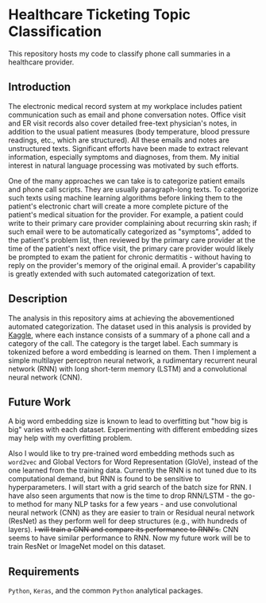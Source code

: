 # Healthcare Ticketing Topic Classification #
This repository hosts my code to classify phone call summaries in a healthcare provider.

## Introduction ##
The electronic medical record system at my workplace includes patient communication such as email and phone conversation notes. Office visit and ER visit records also cover detailed free-text physician's notes, in addition to the usual patient measures (body temperature, blood pressure readings, etc., which are structured). All these emails and notes are unstructured texts. Significant efforts have been made to extract relevant information, especially symptoms and diagnoses, from them. My initial interest in natural language processing was motivated by such efforts.  

One of the many approaches we can take is to categorize patient emails and phone call scripts. They are usually paragraph-long texts. To categorize such texts using machine learning algorithms before linking them to the patient's electronic chart will create a more complete picture of the patient's medical situation for the provider. For example, a patient could write to their primary care provider complaining about recurring skin rash; if such email were to be automatically categorized as "symptoms", added to the patient's problem list, then reviewed by the primary care provider at the time of the patient's next office visit, the primary care provider would likely be prompted to exam the patient for chronic dermatitis - without having to reply on the provider's memory of the original email. A provider's capability is greatly extended with such automated categorization of text. 

## Description ##
The analysis in this repository aims at achieving the abovementioned automated categorization. The dataset used in this analysis is provided by [Kaggle](https://www.kaggle.com/vinodkumarcvk/healthcareticketingsystem), where each instance consists of a summary of a phone call and a category of the call. The category is the target label. Each summary is tokenized before a word embedding is learned on them. Then I implement a simple multilayer perceptron neural network, a rudimentary recurrent neural network (RNN) with long short-term memory (LSTM) and a convolutional neural network (CNN).

## Future Work ##
A big word embedding size is known to lead to overfitting but "how big is big" varies with each dataset. Experimenting with different embedding sizes may help with my overfitting problem.

Also I would like to try pre-trained word embedding methods such as `word2vec` and Global Vectors for Word Representation (GloVe), instead of the one learned from the training data. Currently the RNN is not tuned due to its computational demand, but RNN is found to be sensitive to hyperparameters. I will start with a grid search of the batch size for RNN. I have also seen arguments that now is the time to drop RNN/LSTM - the go-to method for many NLP tasks for a few years - and use convolutional neural network (CNN) as they are easier to train or Residual neural network (ResNet) as they perform well for deep structures (e.g., with hundreds of layers). ~~I will train a CNN and compare its performance to RNN's.~~ CNN seems to have similar performance to RNN. Now my future work will be to train ResNet or ImageNet model on this dataset. 

## Requirements ## 
`Python`, `Keras`, and the common `Python` analytical packages. 